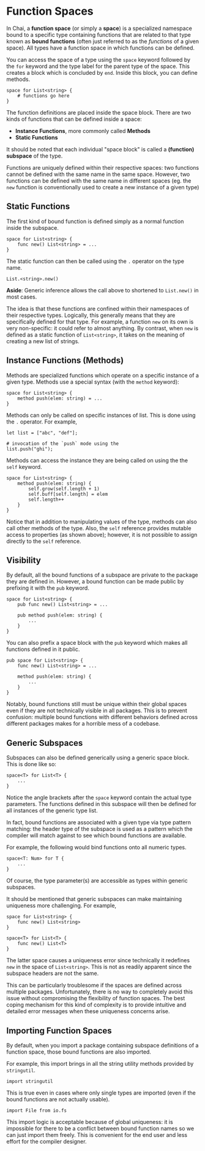 # Function Spaces
In Chai, a **function space** (or simply a **space**) is a specialized namespace bound to a specific type containing functions that are related to that type known as **bound functions** (often just referred to as the *functions* of a given space).  All types have a function space in which functions can be defined.  

You can access the space of a type using the `space` keyword followed by the `for` keyword and the type label for the parent type of the space.  This creates a block which is concluded by `end`.  Inside this block, you can define methods.

```
space for List<string> {
	# functions go here
}
```

The function definitions are placed inside the space block.  There are two kinds of functions that can be defined inside a space:
- **Instance Functions**, more commonly called **Methods**
- **Static Functions**

It should be noted that each individual "space block" is called a **(function) subspace** of the type.

Functions are uniquely defined within their respective spaces: two functions cannot be defined with the same name in the same space.  However, two functions can be defined with the same name in different spaces (eg. the `new` function is conventionally used to create a new instance of a given type)

## Static Functions
The first kind of bound function is defined simply as a normal function inside the subspace.

```
space for List<string> {
	func new() List<string> = ...
}
```

The static function can then be called using the `.` operator on the type name.

```List.<string>.new()```

**Aside**: Generic inference allows the call above to shortened to `List.new()` in most cases.

The idea is that these functions are confined within their namespaces of their respective types.  Logically, this generally means that they are specifically defined for that type.  For example, a function `new` on its own is very non-specific: it could refer to almost anything.  By contrast, when `new` is defined as a static function of `List<string>`, it takes on the meaning of creating a new list of strings.  

## Instance Functions (Methods)
Methods are specialized functions which operate on a specific instance of a given type.  Methods use a special syntax (with the `method` keyword):

```
space for List<string> {
	method push(elem: string) = ...
}
```

Methods can only be called on specific instances of list.  This is done using the `.` operator.  For example,

```
let list = ["abc", "def"];

# invocation of the `push` mode using the
list.push("ghi");
```

Methods can access the instance they are being called on using the the `self` keyword.

```
space for List<string> {
	method push(elem: string) {
		self.grow(self.length + 1)
		self.buff[self.length] = elem
		self.length++
	}
}
```

Notice that in addition to manipulating values of the type, methods can also call other methods of the type.  Also, the `self` reference provides mutable access to properties (as shown above); however, it is not possible to assign directly to the `self` reference.

## Visibility
By default, all the bound functions of a subspace are private to the package they are defined in.  However, a bound function can be made public by prefixing it with the `pub` keyword.

```
space for List<string> {
	pub func new() List<string> = ...
	
	pub method push(elem: string) {
		...
	}
}
```

You can also prefix a space block with the `pub` keyword which makes all functions defined in it public.

```
pub space for List<string> {
	func new() List<string> = ...
	
	method push(elem: string) {
		...
	}
}
```

Notably, bound functions still must be unique within their global spaces even if they are not technically visible in all packages.  This is to prevent confusion: multiple bound functions with different behaviors defined across different packages makes for a horrible mess of a codebase.

## Generic Subspaces
Subspaces can also be defined generically using a generic space block.  This is done like so:

```
space<T> for List<T> {
	...
}
```

Notice the angle brackets after the `space` keyword contain the actual type parameters.  The functions defined in this subspace will then be defined for all instances of the generic type list.

In fact, bound functions are associated with a given type via type pattern matching: the header type of the subspace is used as a pattern which the compiler will match against to see which bound functions are available.

For example, the following would bind functions onto all numeric types.

```
space<T: Num> for T {
	...
}
```

Of course, the type parameter(s) are accessible as types within generic subspaces.

It should be mentioned that generic subspaces can make maintaining uniqueness more challenging.  For example,

```
space for List<string> {
	func new() List<string>
}

space<T> for List<T> {
	func new() List<T>
}
```

The latter space causes a uniqueness error since technically it redefines `new` in the space of `List<string>`.  This is not as readily apparent since the subspace headers are not the same.

This can be particularly troublesome if the spaces are defined across multiple packages. Unfortunately, there is no way to completely avoid this issue without compromising the flexibility of function spaces.  The best coping mechanism for this kind of complexity is to provide intuitive and detailed error messages when these uniqueness concerns arise.

## Importing Function Spaces
By default, when you import a package containing subspace definitions of a function space, those bound functions are also imported.

For example, this import brings in all the string utility methods provided by `stringutil`.

```
import stringutil
```

This is true even in cases where only single types are imported (even if the bound functions are not actually usable).

```
import File from io.fs
```

This import logic is acceptable because of global uniqueness: it is impossible for there to be a conflict between bound function names so we can just import them freely.  This is convenient for the end user and less effort for the compiler designer.